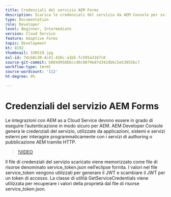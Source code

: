 ```yaml
---
title: Credenziali del servizio AEM Forms
description: Scarica le credenziali del servizio da AEM Console per sviluppatori.
type: Documentation
role: Developer
level: Beginner, Intermediate
version: Cloud Service
feature: Adaptive Forms
topic: Development
kt: 8192
thumbnail: 330519.jpg
exl-id: 74cb8c30-4c41-426c-a1b5-fc595a3167c8
source-git-commit: b069d958bbcc40c0079e87d342db6c5e53055bc7
workflow-type: tm+mt
source-wordcount: '112'
ht-degree: 0%

---
```


# Credenziali del servizio AEM Forms

Le integrazioni con AEM as a Cloud Service devono essere in grado di eseguire l’autenticazione in modo sicuro per AEM. AEM Developer Console genera le credenziali del servizio, utilizzate da applicazioni, sistemi e servizi esterni per interagire programmaticamente con i servizi di authoring o pubblicazione AEM tramite HTTP.

>[!VIDEO](https://video.tv.adobe.com/v/330519/?quality=12&learn=on)

Il file di credenziali del servizio scaricato viene memorizzato come file di risorse denominato service_token.json nell’eclipse fornita. I valori nel file service_token vengono utilizzati per generare il JWT e scambiare il JWT per un token di accesso. La classe di utilità GetServiceCredentials viene utilizzata per recuperare i valori della proprietà dal file di risorse service_token.json.
